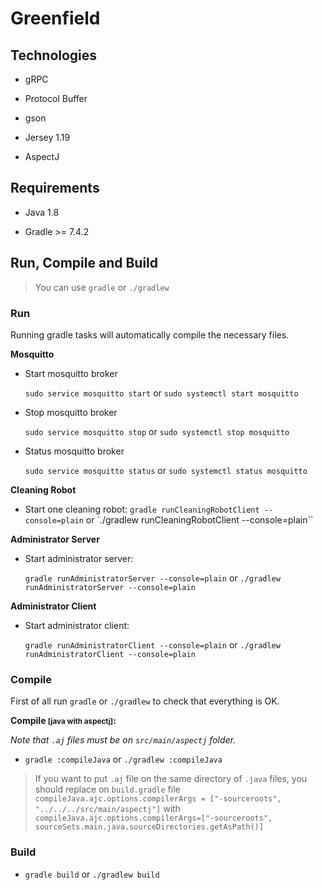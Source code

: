 # Greenfield

## Technologies

- gRPC

- Protocol Buffer

- gson

- Jersey 1.19

- AspectJ

## Requirements

- Java 1.8 

- Gradle >= 7.4.2 

## Run, Compile and Build

> You can use `gradle` or `./gradlew`  


### Run

Running gradle tasks will automatically compile the necessary files.

**Mosquitto**

- Start mosquitto broker
    
    `sudo service mosquitto start` or `sudo systemctl start mosquitto`

- Stop mosquitto broker

    `sudo service mosquitto stop` or `sudo systemctl stop mosquitto`

- Status mosquitto broker

    `sudo service mosquitto status` or `sudo systemctl status mosquitto`

**Cleaning Robot**

- Start one cleaning robot:
    `gradle runCleaningRobotClient --console=plain` or `./gradlew runCleaningRobotClient --console=plain``

**Administrator Server**

- Start administrator server:
   
   `gradle runAdministratorServer --console=plain` or `./gradlew runAdministratorServer --console=plain` 

**Administrator Client**

- Start administrator client:
   
   `gradle runAdministratorClient --console=plain` or `./gradlew runAdministratorClient --console=plain` 

### Compile 

First of all run `gradle` or `./gradlew` to check that everything is OK.

**Compile <small>[java with aspectj]</small>:**

*Note that `.aj` files must be on `src/main/aspectj` folder.*

- `gradle :compileJava` or `./gradlew :compileJava`

> If you want to put `.aj` file on the same directory of `.java` files, 
you should replace on `build.gradle` file `compileJava.ajc.options.compilerArgs = ["-sourceroots", "../../../src/main/aspectj"]` 
with `compileJava.ajc.options.compilerArgs=["-sourceroots", sourceSets.main.java.sourceDirectories.getAsPath()]`

### Build

- `gradle build` or `./gradlew build`



